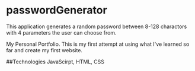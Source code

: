 # passwordGenerator

This application generates a random password between 8-128 charactors with 4 parameters the user can choose from.

My Personal Portfolio. This is my first attempt at using what I've learned so far and create my first website.

##Technologies JavaScirpt, HTML, CSS


